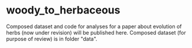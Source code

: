 # woody_to_herbaceous
Composed dataset and code for analyses for a paper about evolution of herbs (now under revision) will be published here. 
Composed dataset (for purpose of review) is in folder "data". 
